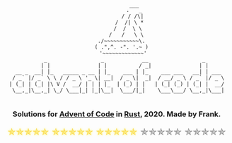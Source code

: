 <div align="center">

```text
           .‾‾‾_
          / / /\|
        /  /| \ *
       /  /  \ \
      /   /   \ \
    ./~~~~~~~~~~~\. 
   ( .",^. -". '.~ )
    '~~~~~~~~~~~~~'
           _                 _            __                 _      
          | |               | |          / _|               | |     
  __ _  __| |_   _____ _ __ | |_    ___ | |_    ___ ___   __| | ___ 
 / _` |/ _` \ \ / / _ \ '_ \| __|  / _ \|  _|  / __/ _ \ / _` |/ _ \
| (_| | (_| |\ V /  __/ | | | |_  | (_) | |   | (_| (_) | (_| |  __/
 \__,_|\__,_| \_/ \___|_| |_|\__|  \___/|_|    \___\___/ \__,_|\___|
 
```
### Solutions for [Advent of Code](https://adventofcode.com/) in [Rust](https://www.rust-lang.org/), 2020. Made by Frank.

<div style="display: flex; justify-content: center">
<div style="font-size: 1.4rem; color: #fad43f; text-shadow: 0 0 5px #ffff66;;">
✯✯✯✯✯ ✯✯✯✯✯ ✯✯✯✯✯
</div>
<div style="font-size: 1.4rem;color: gray;">
&nbsp;✯✯✯✯✯ ✯✯✯✯✯
</div>
</div>

</div>
